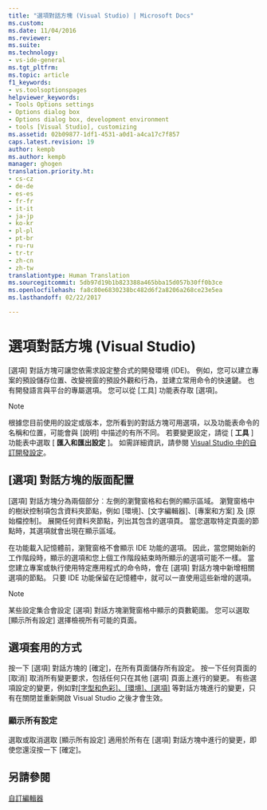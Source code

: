 ```yaml
---
title: "選項對話方塊 (Visual Studio) | Microsoft Docs"
ms.custom: 
ms.date: 11/04/2016
ms.reviewer: 
ms.suite: 
ms.technology:
- vs-ide-general
ms.tgt_pltfrm: 
ms.topic: article
f1_keywords:
- vs.toolsoptionspages
helpviewer_keywords:
- Tools Options settings
- Options dialog box
- Options dialog box, development environment
- tools [Visual Studio], customizing
ms.assetid: 02b09877-1df1-4531-a0d1-a4ca17c7f857
caps.latest.revision: 19
author: kempb
ms.author: kempb
manager: ghogen
translation.priority.ht:
- cs-cz
- de-de
- es-es
- fr-fr
- it-it
- ja-jp
- ko-kr
- pl-pl
- pt-br
- ru-ru
- tr-tr
- zh-cn
- zh-tw
translationtype: Human Translation
ms.sourcegitcommit: 5db97d19b1b823388a465bba15d057b30ff0b3ce
ms.openlocfilehash: fa8c80e6830238bc482d6f2a8206a268ce23e5ea
ms.lasthandoff: 02/22/2017

---
```

# <a name="options-dialog-box-visual-studio"></a>選項對話方塊 (Visual Studio)
[選項] 對話方塊可讓您依需求設定整合式的開發環境 (IDE)。 例如，您可以建立專案的預設儲存位置、改變視窗的預設外觀和行為，並建立常用命令的快速鍵。 也有開發語言與平台的專屬選項。 您可以從 [工具] 功能表存取 [選項]。  
  
> [!NOTE]
>  根據您目前使用的設定或版本，您所看到的對話方塊可用選項，以及功能表命令的名稱和位置，可能會與 [說明] 中描述的有所不同。 若要變更設定，請從 [ **工具** ] 功能表中選取 [ **匯入和匯出設定** ]。 如需詳細資訊，請參閱 [Visual Studio 中的自訂開發設定](http://msdn.microsoft.com/en-us/22c4debb-4e31-47a8-8f19-16f328d7dcd3)。  
  
## <a name="layout-of-the-options-dialog-box"></a>[選項] 對話方塊的版面配置  
 [選項] 對話方塊分為兩個部分︰左側的瀏覽窗格和右側的顯示區域。 瀏覽窗格中的樹狀控制項包含資料夾節點，例如 [環境]、[文字編輯器]、[專案和方案] 及 [原始檔控制]。 展開任何資料夾節點，列出其包含的選項頁。 當您選取特定頁面的節點時，其選項就會出現在顯示區域。  
  
 在功能載入記憶體前，瀏覽窗格不會顯示 IDE 功能的選項。 因此，當您開始新的工作階段時，顯示的選項和您上個工作階段結束時所顯示的選項可能不一樣。 當您建立專案或執行使用特定應用程式的命令時，會在 [選項] 對話方塊中新增相關選項的節點。 只要 IDE 功能保留在記憶體中，就可以一直使用這些新增的選項。  
  
> [!NOTE]
>  某些設定集合會設定 [選項] 對話方塊瀏覽窗格中顯示的頁數範圍。 您可以選取 [顯示所有設定] 選擇檢視所有可能的頁面。  
  
## <a name="how-options-are-applied"></a>選項套用的方式  
 按一下 [選項] 對話方塊的 [確定]，在所有頁面儲存所有設定。 按一下任何頁面的 [取消] 取消所有變更要求，包括任何只在其他 [選項] 頁面上進行的變更。 有些選項設定的變更，例如對[[字型和色彩]、[環境]、[選項]](../../ide/reference/fonts-and-colors-environment-options-dialog-box.md) 等對話方塊進行的變更，只有在關閉並重新開啟 Visual Studio 之後才會生效。  
  
### <a name="show-all-settings"></a>顯示所有設定  
 選取或取消選取 [顯示所有設定] 適用於所有在 [選項] 對話方塊中進行的變更，即使您還沒按一下 [確定]。  
  
## <a name="see-also"></a>另請參閱  
 [自訂編輯器](../../ide/customizing-the-editor.md)

